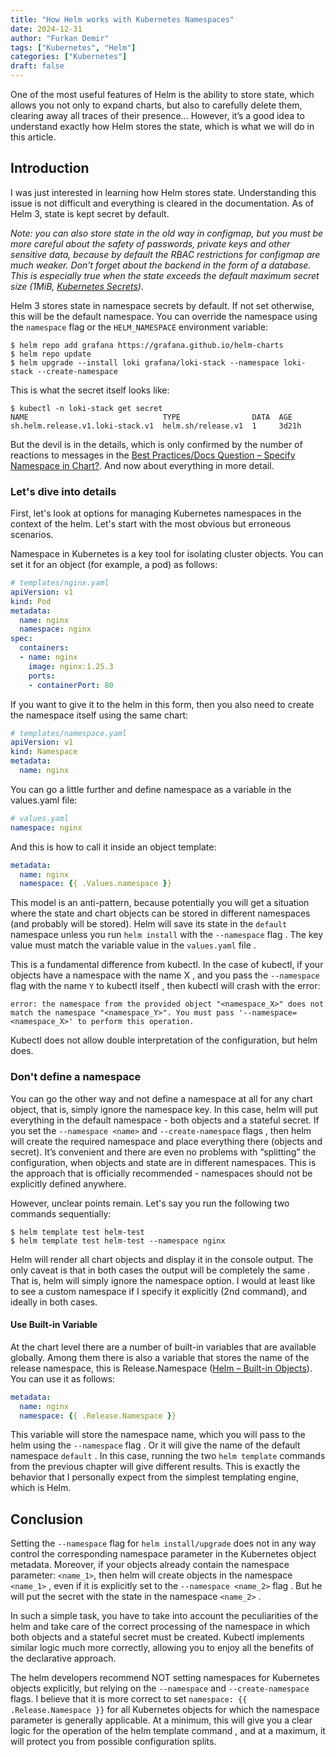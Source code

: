 ```yaml
---
title: "How Helm works with Kubernetes Namespaces"
date: 2024-12-31
author: "Furkan Demir"
tags: ["Kubernetes", "Helm"]
categories: ["Kubernetes"]
draft: false
---
```


One of the most useful features of Helm is the ability to store state, which allows you not only to expand charts, but also to carefully delete them, clearing away all traces of their presence... However, it’s a good idea to understand exactly how Helm stores the state, which is what we will do in this article.

## Introduction

I was just interested in learning how Helm stores state. Understanding this issue is not difficult and everything is cleared in the documentation. As of Helm 3, state is kept secret by default.

*Note: you can also store state in the old way in configmap, but you must be more careful about the safety of passwords, private keys and other sensitive data, because by default the RBAC restrictions for configmap are much weaker. Don't forget about the backend in the form of a database. This is especially true when the state exceeds the default maximum secret size (1MiB, [Kubernetes Secrets](https://kubernetes.io/docs/concepts/configuration/secret/#restriction-data-size)).*

Helm 3 stores state in namespace secrets by default. If not set otherwise, this will be the default namespace. You can override the namespace using the `namespace` flag or the `HELM_NAMESPACE` environment variable:

```shell
$ helm repo add grafana https://grafana.github.io/helm-charts
$ helm repo update
$ helm upgrade --install loki grafana/loki-stack --namespace loki-stack --create-namespace
```

This is what the secret itself looks like:

```shell
$ kubectl -n loki-stack get secret
NAME                              TYPE                DATA  AGE
sh.helm.release.v1.loki-stack.v1  helm.sh/release.v1  1     3d21h
```

But the devil is in the details, which is only confirmed by the number of reactions to messages in the [Best Practices/Docs Question – Specify Namespace in Chart?](https://github.com/helm/helm/issues/5465). And now about everything in more detail.

### Let's dive into details

First, let's look at options for managing Kubernetes namespaces in the context of the helm. Let's start with the most obvious but erroneous scenarios.

Namespace in Kubernetes is a key tool for isolating cluster objects. You can set it for an object (for example, a pod) as follows:

```yaml
# templates/nginx.yaml
apiVersion: v1
kind: Pod
metadata:
  name: nginx
  namespace: nginx
spec:
  containers:
  - name: nginx
    image: nginx:1.25.3
    ports:
    - containerPort: 80
```

If you want to give it to the helm in this form, then you also need to create the namespace itself using the same chart:

```yaml
# templates/namespace.yaml
apiVersion: v1
kind: Namespace
metadata:
  name: nginx
```

You can go a little further and define namespace as a variable in the values.yaml file:

```yaml
# values.yaml
namespace: nginx
```

And this is how to call it inside an object template:

```yaml
metadata:
  name: nginx
  namespace: {{ .Values.namespace }}
```

This model is an anti-pattern, because potentially you will get a situation where the state and chart objects can be stored in different namespaces (and probably will be stored). Helm will save its state in the `default` namespace unless you run `helm install` with the `--namespace` flag . The key value must match the variable value in the `values.yaml` file .

This is a fundamental difference from kubectl. In the case of kubectl, if your objects have a namespace with the name X , and you pass the `--namespace` flag with the name `Y` to kubectl itself , then kubectl will crash with the error:

```
error: the namespace from the provided object "<namespace_X>" does not match the namespace "<namespace_Y>". You must pass '--namespace=<namespace_X>' to perform this operation.
```

Kubectl does not allow double interpretation of the configuration, but helm does.

### Don't define a namespace

You can go the other way and not define a namespace at all for any chart object, that is, simply ignore the namespace key. In this case, helm will put everything in the default namespace - both objects and a stateful secret. If you set the `--namespace <name>` and `--create-namespace` flags , then helm will create the required namespace and place everything there (objects and secret). It’s convenient and there are even no problems with “splitting” the configuration, when objects and state are in different namespaces. This is the approach that is officially recommended - namespaces should not be explicitly defined anywhere.

However, unclear points remain. Let's say you run the following two commands sequentially:

```shell
$ helm template test helm-test
$ helm template test helm-test --namespace nginx
```

Helm will render all chart objects and display it in the console output. The only caveat is that in both cases the output will be completely the same . That is, helm will simply ignore the namespace option. I would at least like to see a custom namespace if I specify it explicitly (2nd command), and ideally in both cases.

#### Use Built-in Variable

At the chart level there are a number of built-in variables that are available globally. Among them there is also a variable that stores the name of the release namespace, this is Release.Namespace ([Helm – Built-in Objects](https://helm.sh/docs/chart_template_guide/builtin_objects/)). You can use it as follows:

```yaml
metadata:
  name: nginx
  namespace: {{ .Release.Namespace }}
```

This variable will store the namespace name, which you will pass to the helm using the `--namespace` flag . Or it will give the name of the default namespace `default` . In this case, running the two `helm template` commands from the previous chapter will give different results. This is exactly the behavior that I personally expect from the simplest templating engine, which is Helm.

## Conclusion

Setting the `‐‐namespace` flag for `helm install/upgrade` does not in any way control the corresponding namespace parameter in the Kubernetes object metadata. Moreover, if your objects already contain the namespace parameter: `<name_1>`, then helm will create objects in the namespace `<name_1>` , even if it is explicitly set to the `‐‐namespace <name_2>` flag . But he will put the secret with the state in the namespace `<name_2>` .

In such a simple task, you have to take into account the peculiarities of the helm and take care of the correct processing of the namespace in which both objects and a stateful secret must be created. Kubectl implements similar logic much more correctly, allowing you to enjoy all the benefits of the declarative approach.

The helm developers recommend NOT setting namespaces for Kubernetes objects explicitly, but relying on the `--namespace` and `--create-namespace` flags. I believe that it is more correct to set `namespace: {{ .Release.Namespace }}` for all Kubernetes objects for which the namespace parameter is generally applicable. At a minimum, this will give you a clear logic for the operation of the helm template command , and at a maximum, it will protect you from possible configuration splits.